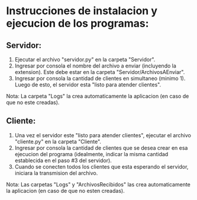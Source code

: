 # Instrucciones de instalacion y ejecucion de los programas:

## Servidor:

1. Ejecutar el archivo "servidor.py" en la carpeta "Servidor".
2. Ingresar por consola el nombre del archivo a enviar (incluyendo la extension). Este debe estar en la carpeta "Servidor/ArchivosAEnviar".
3. Ingresar por consola la cantidad de clientes en simultaneo (minimo 1). Luego de esto, el servidor esta "listo para atender clientes".

Nota: La carpeta "Logs" la crea automaticamente la aplicacion (en caso de que no este creadas).


## Cliente:

1. Una vez el servidor este "listo para atender clientes", ejecutar el archivo "cliente.py" en la carpeta "Cliente".
2. Ingresar por consola la cantidad de clientes que se desea crear en esa ejecucion del programa (idealmente, indicar la misma cantidad establecida en el paso #3 del servidor).
3. Cuando se conecten todos los clientes que esta esperando el servidor, iniciara la transmision del archivo.

Nota: Las carpetas "Logs" y "ArchivosRecibidos" las crea automaticamente la aplicacion (en caso de que no esten creadas).
